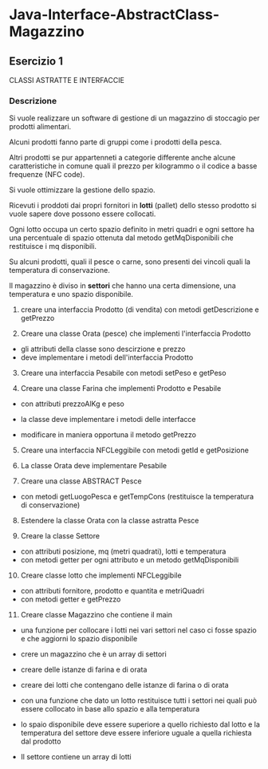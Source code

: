 # Java-Interface-AbstractClass-Magazzino

## Esercizio 1

CLASSI ASTRATTE E INTERFACCIE

### Descrizione
Si vuole realizzare un software di gestione di un magazzino di stoccagio per prodotti alimentari.

Alcuni prodotti fanno parte di gruppi come i prodotti della pesca.

Altri prodotti se pur appartenneti a categorie differente anche alcune caratteristiche in comune quali il prezzo per kilogrammo
o il codice a basse frequenze (NFC code).

Si vuole ottimizzare la gestione dello spazio.

Ricevuti i proddoti dai propri fornitori in **lotti** (pallet) dello stesso prodotto si vuole sapere dove possono essere collocati.

Ogni lotto occupa un certo spazio definito in metri quadri e ogni settore ha una percentuale di spazio ottenuta dal metodo
getMqDisponibili che restituisce i mq disponibili.

Su alcuni prodotti, quali il pesce o carne, sono presenti dei vincoli quali la temperatura di conservazione.

Il magazzino è diviso in **settori** che hanno una certa dimensione, una temperatura e uno spazio disponibile.


1. creare una interfaccia Prodotto (di vendita) con metodi getDescrizione e getPrezzo

2. Creare una classe Orata (pesce) che implementi l'interfaccia Prodotto
  * gli attributi della classe sono descirzione e prezzo
  * deve implementare i metodi dell'interfaccia Prodotto

3. Creare una interfaccia Pesabile con metodi setPeso e getPeso

4. Creare una classe Farina che implementi Prodotto e Pesabile
  * con attributi prezzoAlKg e peso
 
  * la classe deve implementare i metodi delle interfacce
 
  * modificare in maniera opportuna il metodo getPrezzo
 
5. Creare una interfaccia NFCLeggibile con metodi getId e getPosizione
 
6. La classe Orata deve implementare Pesabile

7. Creare una classe ABSTRACT Pesce
  * con metodi getLuogoPesca e getTempCons (restituisce la temperatura di conservazione)
 
8. Estendere la classe Orata con la classe astratta Pesce

9. Creare la classe Settore 
  * con attributi posizione, mq (metri quadrati), lotti e temperatura
  * con metodi getter per ogni attributo e un metodo getMqDisponibili
 
10. Creare classe lotto che implementi NFCLeggibile
  * con attributi fornitore, prodotto e quantita e metriQuadri
  * con metodi getter e getPrezzo
 
11. Creare classe Magazzino che contiene il main  
  * una funzione per collocare i lotti nei vari settori nel caso ci fosse spazio e che aggiorni lo spazio disponibile
 
  * crere un magazzino che è un array di settori
 
  * creare delle istanze di farina e di orata
 
  * creare dei lotti che contengano delle istanze di farina o di orata
 
  * con una funzione che dato un lotto restituisce tutti i settori nei quali può essere collocato in base allo spazio e alla temperatura
   * lo spaio disponibile deve essere superiore a quello richiesto dal lotto e la temperatura del settore deve essere inferiore uguale a quella richiesta dal prodotto
  
  * Il settore contiene un array di lotti
